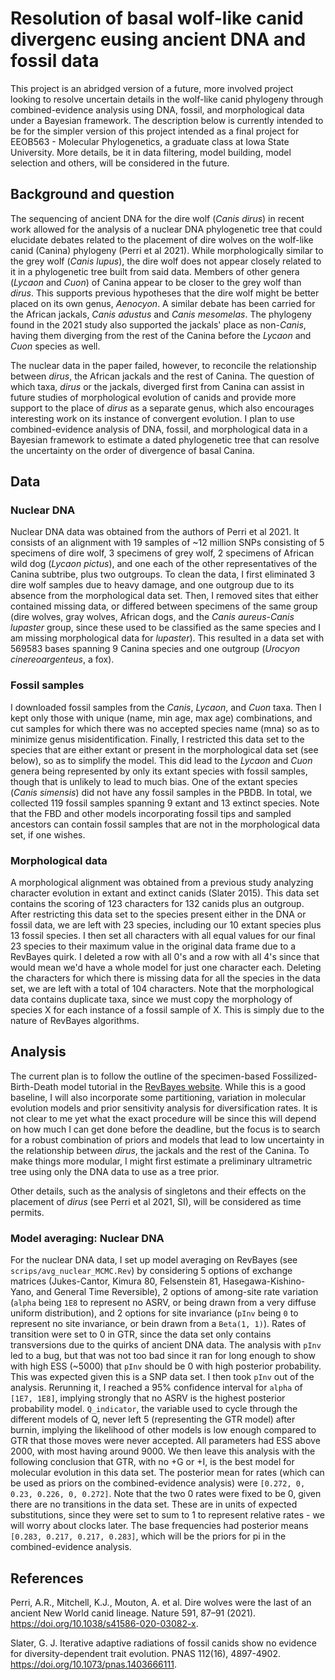 # Resolution of basal wolf-like canid divergenc eusing ancient DNA and fossil data

This project is an abridged version of a future, more involved project looking to resolve uncertain details in the wolf-like canid phylogeny through combined-evidence analysis using DNA, fossil, and morphological data under a Bayesian framework. The description below is currently intended to be for the simpler version of this project intended as a final project for EEOB563 - Molecular Phylogenetics, a graduate class at Iowa State University. More details, be it in data filtering, model building, model selection and others, will be considered in the future. 

## Background and question
The sequencing of ancient DNA for the dire wolf (*Canis dirus*) in recent work allowed for the analysis of a nuclear DNA phylogenetic tree that could elucidate debates related to the placement of dire wolves on the wolf-like canid (Canina) phylogeny (Perri et al 2021). While morphologically similar to the grey wolf (*Canis lupus*), the dire wolf does not appear closely related to it in a phylogenetic tree built from said data. Members of other genera (*Lycaon* and *Cuon*) of Canina appear to be closer to the grey wolf than *dirus*. This supports previous hypotheses that the dire wolf might be better placed on its own genus, *Aenocyon*. A similar debate has been carried for the African jackals, *Canis adustus* and *Canis mesomelas*. The phylogeny found in the 2021 study also supported the jackals' place as non-*Canis*, having them diverging from the rest of the Canina before the *Lycaon* and *Cuon* species as well.

The nuclear data in the paper failed, however, to reconcile the relationship between *dirus*, the African jackals and the rest of Canina. The question of which taxa, *dirus* or the jackals, diverged first from Canina can assist in future studies of morphological evolution of canids and provide more support to the place of *dirus* as a separate genus, which also encourages interesting work on its instance of convergent evolution. I plan to use combined-evidence analysis of DNA, fossil, and morphological data in a Bayesian framework to estimate a dated phylogenetic tree that can resolve the uncertainty on the order of divergence of basal Canina.

## Data
### Nuclear DNA
Nuclear DNA data was obtained from the authors of Perri et al 2021. It consists of an alignment with 19 samples of ~12 million SNPs consisting of 5 specimens of dire wolf, 3 specimens of grey wolf, 2 specimens of African wild dog (*Lycaon pictus*), and one each of the other representatives of the Canina subtribe, plus two outgroups. To clean the data, I first eliminated 3 dire wolf samples due to heavy damage, and one outgroup due to its absence from the morphological data set. Then, I removed sites that either contained missing data, or differed between specimens of the same group (dire wolves, gray wolves, African dogs, and the *Canis aureus*-*Canis lupaster* group, since these used to be classified as the same species and I am missing morphological data for *lupaster*). This resulted in a data set with 569583 bases spanning 9 Canina species and one outgroup (*Urocyon cinereoargenteus*, a fox).

### Fossil samples
I downloaded fossil samples from the *Canis*, *Lycaon*, and *Cuon* taxa. Then I kept only those with unique (name, min age, max age) combinations, and cut samples for which there was no accepted species name (mna) so as to minimize genus misidentification. Finally, I restricted this data set to the species that are either extant or present in the morphological data set (see below), so as to simplify the model. This did lead to the *Lycaon* and *Cuon* genera being represented by only its extant species with fossil samples, though that is unlikely to lead to much bias. One of the extant species (*Canis simensis*) did not have any fossil samples in the PBDB. In total, we collected 119 fossil samples spanning 9 extant and 13 extinct species. Note that the FBD and other models incorporating fossil tips and sampled ancestors can contain fossil samples that are not in the morphological data set, if one wishes.

### Morphological data
A morphological alignment was obtained from a previous study analyzing character evolution in extant and extinct canids (Slater 2015). This data set contains the scoring of 123 characters for 132 canids plus an outgroup. After restricting this data set to the species present either in the DNA or fossil data, we are left with 23 species, including our 10 extant species plus 13 fossil species. I then set all characters with all equal values for our final 23 species to their maximum value in the original data frame due to a RevBayes quirk. I deleted a row with all 0's and a row with all 4's since that would mean we'd have a whole model for just one character each. Deleting the characters for which there is missing data for all the species in the data set, we are left with a total of 104 characters. Note that the morphological data contains duplicate taxa, since we must copy the morphology of species X for each instance of a fossil sample of X. This is simply due to the nature of RevBayes algorithms.

## Analysis
The current plan is to follow the outline of the specimen-based Fossilized-Birth-Death model tutorial in the [RevBayes website](https://revbayes.github.io/tutorials/fbd/fbd_specimen.html). While this is a good baseline, I will also incorporate some partitioning, variation in molecular evolution models and prior sensitivity analysis for diversification rates. It is not clear to me yet what the exact procedure will be since this will depend on how much I can get done before the deadline, but the focus is to search for a robust combination of priors and models that lead to low uncertainty in the relationship between *dirus*, the jackals and the rest of the Canina. To make things more modular, I might first estimate a preliminary ultrametric tree using only the DNA data to use as a tree prior. 

Other details, such as the analysis of singletons and their effects on the placement of *dirus* (see Perri et al 2021, SI), will be considered as time permits.

### Model averaging: Nuclear DNA
For the nuclear DNA data, I set up model averaging on RevBayes (see `scrips/avg_nuclear_MCMC.Rev`) by considering 5 options of exchange matrices (Jukes-Cantor, Kimura 80, Felsenstein 81, Hasegawa-Kishino-Yano, and General Time Reversible), 2 options of among-site rate variation (`alpha` being `1E8` to represent no ASRV, or being drawn from a very diffuse uniform distribution), and 2 options for site invariance (`pInv` being `0` to represent no site invariance, or bein drawn from a `Beta(1, 1)`). Rates of transition were set to 0 in GTR, since the data set only contains transversions due to the quirks of ancient DNA data. The analysis with `pInv` led to a bug, but that was not too bad since it ran for long enough to show with high ESS (~5000) that `pInv` should be 0 with high posterior probability. This was expected given this is a SNP data set. I then took `pInv` out of the analysis. Rerunning it, I reached a 95% confidence interval for `alpha` of `[1E7, 1E8]`, implying strongly that no ASRV is the highest posterior probability model. `Q_indicator`, the variable used to cycle through the different models of Q, never left 5 (representing the GTR model) after burnin, implying the likelihood of other models is low enough compared to GTR that those moves were never accepted. All parameters had ESS above 2000, with most having around 9000. We then leave this analysis with the following conclusion that  GTR, with no +G or +I, is the best model for molecular evolution in this data set. The posterior mean for rates (which can be used as priors on the combined-evidence analysis) were `[0.272, 0, 0.23, 0.226, 0, 0.272]`. Note that the two 0 rates were fixed to be 0, given there are no transitions in the data set. These are in units of expected substitutions, since they were set to sum to 1 to represent relative rates - we will worry about clocks later. The base frequencies had posterior means `[0.283, 0.217, 0.217, 0.283]`, which will be the priors for pi in the combined-evidence analysis. 

## References
Perri, A.R., Mitchell, K.J., Mouton, A. et al. Dire wolves were the last of an ancient New World canid lineage. Nature 591, 87–91 (2021). https://doi.org/10.1038/s41586-020-03082-x.

Slater, G. J. Iterative adaptive radiations of fossil canids show no evidence for diversity-dependent trait evolution. PNAS 112(16), 4897-4902. https://doi.org/10.1073/pnas.1403666111.
